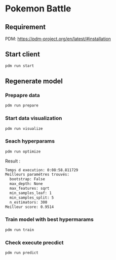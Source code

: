 # Pokemon Battle

## Requirement
PDM: https://pdm-project.org/en/latest/#installation

## Start client
```bash
pdm run start
```

## Regenerate model
### Prepapre data
```bash
pdm run prepare
```

### Start data visualization
```bash
pdm run visualize
```

### Seach hyperparams
```bash
pdm run optimize
```
Result :
```bash
Temps d execution: 0:08:58.811729
Meilleurs paramétres trouvés:
  bootstrap: False
  max_depth: None
  max_features: sqrt
  min_samples_leaf: 1
  min_samples_split: 5
  n_estimators: 300
Meilleur score: 0.9514
```

### Train model with best hypermarams
```bash
pdm run train
```

### Check execute precdict
```bash
pdm run predict
```